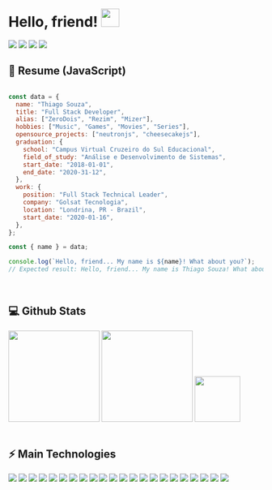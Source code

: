 # Hello, friend! <img src="https://media.giphy.com/media/lv9hJHsMSLMYRnDgls/giphy.gif" width="36">

<div>   
  <a href="mailto:dev@thiagosouza.com"><img src="https://img.shields.io/badge/-Email-0D1117?style=for-the-badge&logo=gmail&logoColor=F0DB4F" target="_blank"></a>
  <a href="https://www.linkedin.com/in/imthiagodesouza" target="_blank"><img src="https://img.shields.io/badge/-LinkedIn-0D1117?style=for-the-badge&logo=linkedin&logoColor=F0DB4F" target="_blank"></a> 
  <a href="https://www.instagram.com/thiagosouza.io" target="_blank"><img src="https://img.shields.io/badge/-Instagram-0D1117?style=for-the-badge&logo=instagram&logoColor=F0DB4F" target="_blank"></a>
  <a href="https://www.youtube.com/channel/UCObFBuhVmi48ZHS07Li5h5A" target="_blank"><img src="https://img.shields.io/badge/YouTube-0D1117?style=for-the-badge&logo=youtube&logoColor=F0DB4F" target="_blank"></a>
</div>

## 📜 Resume (JavaScript)

```javascript

const data = {
  name: "Thiago Souza",
  title: "Full Stack Developer",
  alias: ["ZeroDois", "Rezim", "Mizer"],
  hobbies: ["Music", "Games", "Movies", "Series"],
  opensource_projects: ["neutronjs", "cheesecakejs"],
  graduation: {
    school: "Campus Virtual Cruzeiro do Sul Educacional",
    field_of_study: "Análise e Desenvolvimento de Sistemas",
    start_date: "2018-01-01",
    end_date: "2020-31-12",
  },
  work: {
    position: "Full Stack Technical Leader",
    company: "Golsat Tecnologia",
    location: "Londrina, PR - Brazil",
    start_date: "2020-01-16",
  },
};

const { name } = data;

console.log(`Hello, friend... My name is ${name}! What about you?`);
// Expected result: Hello, friend... My name is Thiago Souza! What about you?

```

<br/>

## 💻 Github Stats


<div>
  <a href="#"><img height="180em" src="https://github-readme-stats.vercel.app/api?username=thiagodesouza&show_icons=true&theme=github_dark&include_all_commits=true&count_private=true"/></a>
  <a href="#"><img height="180em" src="https://github-readme-stats.vercel.app/api/top-langs/?username=thiagodesouza&layout=compact&langs_count=10&theme=github_dark"/></a>
  <a href="#"><img src="https://media.giphy.com/media/9WpxmWAOMI9ohCfzCF/giphy.gif" width="90"></a>
</div>


<br/>

## ⚡ Main Technologies

<div>
  <a href="#"><img src="https://img.shields.io/badge/-JavaScript-0D1117?style=flat-square&logo=javascript"></a>
  <a href="#"><img src="https://img.shields.io/badge/-TypeScript-0D1117?style=flat-square&logo=typescript"></a>
  <a href="#"><img src="https://img.shields.io/badge/-HTML5-0D1117?style=flat-square&logo=html5&logoColor=orange"></a>
  <a href="#"><img src="https://img.shields.io/badge/-CSS3-0D1117?style=flat-square&logo=css3&logoColor=blue"></a>
  <a href="#"><img src="https://img.shields.io/badge/-React-0D1117?style=flat-square&logo=react"></a>
  <a href="#"><img src="https://img.shields.io/badge/-Angular-0D1117?style=flat-square&logo=angular&logoColor=red"></a>
  <a href="#"><img src="https://img.shields.io/badge/-Nodejs-0D1117?style=flat-square&logo=Node.js"></a>
  <a href="#"><img src="https://img.shields.io/badge/-Python-0D1117?style=flat-square&logo=Python"></a>
  <a href="#"><img src="https://img.shields.io/badge/-MongoDB-0D1117?style=flat-square&logo=mongodb"></a>
  <a href="#"><img src="https://img.shields.io/badge/-Redis-0D1117?style=flat-square&logo=Redis"></a>
  <a href="#"><img src="https://img.shields.io/badge/-PostgreSQL-0D1117?style=flat-square&logo=postgresql"></a>
  <a href="#"><img src="https://img.shields.io/badge/-MySQL-0D1117?style=flat-square&logo=mysql&logoColor=white"></a>
  <a href="#"><img src="https://img.shields.io/badge/-Heroku-0D1117?style=flat-square&logo=heroku&logoColor=purple"></a>
  <a href="#"><img src="https://img.shields.io/badge/-Docker-0D1117?style=flat-square&logo=docker"></a>
  <a href="#"><img src="https://img.shields.io/badge/-Digital%20Ocean-0D1117?style=flat-square&logo=digitalocean"></a>
  <a href="#"><img src="https://img.shields.io/badge/Amazon%20AWS-0D1117?style=flat-square&logo=amazon-aws&logoColor=orange"></a>
  <a href="#"><img src="https://img.shields.io/badge/Microsoft%20Azure-0D1117?style=flat-square&logo=microsoft-azure&logoColor=blue"></a>
  <a href="#"><img src="https://img.shields.io/badge/-Git-0D1117?style=flat-square&logo=git"></a>
  <a href="#"><img src="https://img.shields.io/badge/-GitHub-0D1117?style=flat-square&logo=github"></a>
  <a href="#"><img src="https://img.shields.io/badge/-GitLab-0D1117?style=flat-square&logo=gitlab"></a>
  <a href="#"><img src="https://img.shields.io/badge/-BitBucket-0D1117?style=flat-square&logo=bitbucket&logoColor=blue"></a>
  <a href="#"><img src="https://img.shields.io/badge/-Raspberry%20Pi-0D1117?style=flat-square&logo=Raspberry-Pi&logoColor=red"></a>
</div>
